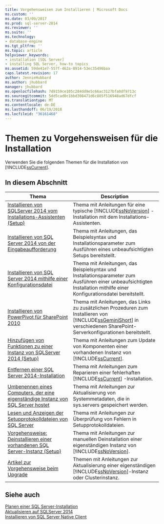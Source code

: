 ```yaml
---
title: Vorgehensweisen zum Installieren | Microsoft Docs
ms.custom: ''
ms.date: 03/09/2017
ms.prod: sql-server-2014
ms.reviewer: ''
ms.suite: ''
ms.technology:
- database-engine
ms.tgt_pltfrm: ''
ms.topic: article
helpviewer_keywords:
- installation [SQL Server]
- installing SQL Server, how-to topics
ms.assetid: 59de41e7-557f-462a-8914-53ec35496baa
caps.latest.revision: 17
author: JennieHubbard
ms.author: jhubbard
manager: jhubbard
ms.openlocfilehash: 7d9159ce105c284dd9e5c66ac3127bfa0df9713c
ms.sourcegitcommit: 5dd5cad0c1bbd308471d6c885f516948ad67dfcf
ms.translationtype: MT
ms.contentlocale: de-DE
ms.lasthandoff: 06/19/2018
ms.locfileid: "36161468"
---
```

# <a name="installation-how-to-topics"></a>Themen zu Vorgehensweisen für die Installation
  Verwenden Sie die folgenden Themen für die Installation von [!INCLUDE[ssCurrent](../../includes/sscurrent-md.md)].  
  
## <a name="in-this-section"></a>In diesem Abschnitt  
  
|Thema|Description|  
|-----------|-----------------|  
|[Installieren von SQLServer 2014 vom Installations-Assistenten &#40;Setup&#41;](../../database-engine/install-windows/install-sql-server-from-the-installation-wizard-setup.md)|Thema mit Anleitungen für eine typische [!INCLUDE[ssNoVersion](../../includes/ssnoversion-md.md)] -Installation mit dem Installations-Assistenten.|  
|[Installieren von SQL Server 2014 von der Eingabeaufforderung](../../database-engine/install-windows/install-sql-server-from-the-command-prompt.md)|Thema mit Anleitungen, das Beispielsyntax und Installationsparameter zum Ausführen eines unbeaufsichtigten Setups bereitstellt.|  
|[Installieren von SQL Server 2014 mithilfe einer Konfigurationsdatei](../../database-engine/install-windows/install-sql-server-using-a-configuration-file.md)|Thema mit Anleitungen, das Beispielsyntax und Installationsparameter zum Ausführen einer unbeaufsichtigten Installation mithilfe einer Konfigurationsdatei bereitstellt.|  
|[Installieren von PowerPivot für SharePoint 2010](../../../2014/sql-server/install/install-powerpivot-for-sharepoint-2010.md)|Thema mit Anleitungen, das Links zu zusätzlichen Prozeduren zum Installieren von [!INCLUDE[ssGeminiShort](../../includes/ssgeminishort-md.md)] in verschiedenen SharePoint-Serverkonfigurationen bereitstellt.|  
|[Hinzufügen von Funktionen zu einer Instanz von SQLServer 2014 &#40;Setup&#41;](../../database-engine/install-windows/add-features-to-an-instance-of-sql-server-setup.md)|Thema mit Anleitungen zum Update von Komponenten einer vorhandenen Instanz von [!INCLUDE[ssCurrent](../../includes/sscurrent-md.md)].|  
|[Entfernen einer SQL Server 2014-Installation](../../database-engine/install-windows/repair-a-failed-sql-server-installation.md)|Thema mit Anleitungen zum Reparieren einer fehlerhaften [!INCLUDE[ssCurrent](../../includes/sscurrent-md.md)] -Installation.|  
|[Umbenennen eines Computers, der eine eigenständige Instanz von SQL Server hostet](../../database-engine/install-windows/rename-a-computer-that-hosts-a-stand-alone-instance-of-sql-server.md)|Thema mit Anleitungen zur Aktualisierung von Systemmetadaten, die in sys.servers gespeichert werden.|  
|[Lesen und Anzeigen der Setupprotokolldateien von SQL Server](../../database-engine/install-windows/view-and-read-sql-server-setup-log-files.md)|Thema mit Anleitungen zur Überprüfung von Fehlern in Setupprotokolldateien.|  
|[Vorgehensweise: Deinstallieren einer vorhandenen SQL Server-Instanz &#40;Setup&#41;](../../../2014/sql-server/install/uninstall-an-existing-instance-of-sql-server-setup.md)|Thema mit Anleitungen zur manuellen Deinstallation einer eigenständigen Instanz von [!INCLUDE[ssNoVersion](../../includes/ssnoversion-md.md)].|  
|[Artikel zur Vorgehensweise beim Upgrade](../../../2014/sql-server/install/upgrade-how-to-topics.md)|Themen mit Anleitungen zur Aktualisierung einer eigenständigen [!INCLUDE[ssNoVersion](../../includes/ssnoversion-md.md)]-Instanz oder Clusterinstanz.|  
  
## <a name="see-also"></a>Siehe auch  
 [Planen einer SQL Server-Installation](../../../2014/sql-server/install/planning-a-sql-server-installation.md)   
 [Aktualisieren auf SQLServer 2014](../../database-engine/install-windows/upgrade-sql-server.md)   
 [Installieren von SQL Server Native Client](../../relational-databases/native-client/applications/installing-sql-server-native-client.md)  
  
  